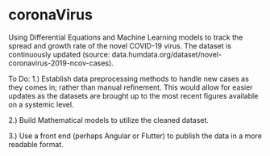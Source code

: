 # coronaVirus
Using Differential Equations and Machine Learning models to track the spread and growth rate of the novel COVID-19 virus. The dataset is continuously updated (source: data.humdata.org/dataset/novel-coronavirus-2019-ncov-cases).

To Do:
1.) Establish data preprocessing methods to handle new cases as they comes in; rather than manual refinement. This would allow for easier updates as the datasets are brought up to the most recent figures available on a systemic level.

2.) Build Mathematical models to utilize the cleaned dataset.

3.) Use a front end (perhaps Angular or Flutter) to publish the data in a more readable format.
